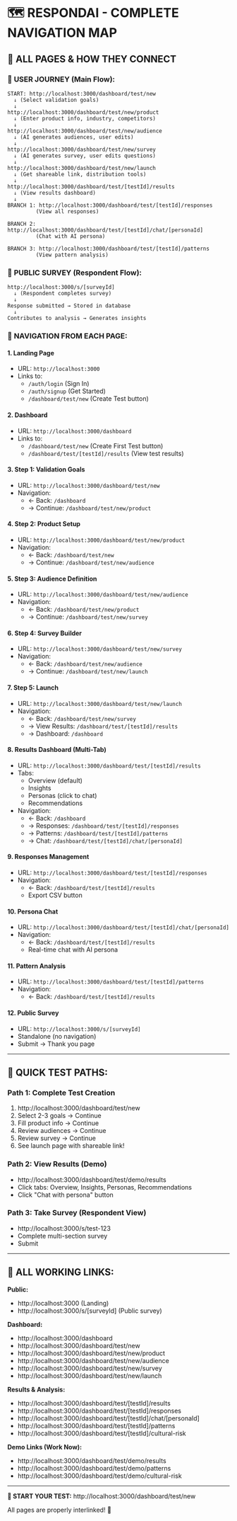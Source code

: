 # 🗺️ RESPONDAI - COMPLETE NAVIGATION MAP

## 🎯 ALL PAGES & HOW THEY CONNECT

### 📍 **USER JOURNEY (Main Flow):**

```
START: http://localhost:3000/dashboard/test/new
  ↓ (Select validation goals)
  ↓
http://localhost:3000/dashboard/test/new/product
  ↓ (Enter product info, industry, competitors)
  ↓
http://localhost:3000/dashboard/test/new/audience
  ↓ (AI generates audiences, user edits)
  ↓
http://localhost:3000/dashboard/test/new/survey
  ↓ (AI generates survey, user edits questions)
  ↓
http://localhost:3000/dashboard/test/new/launch
  ↓ (Get shareable link, distribution tools)
  ↓
http://localhost:3000/dashboard/test/[testId]/results
  ↓ (View results dashboard)
  ↓
BRANCH 1: http://localhost:3000/dashboard/test/[testId]/responses
         (View all responses)
         
BRANCH 2: http://localhost:3000/dashboard/test/[testId]/chat/[personaId]
         (Chat with AI persona)
         
BRANCH 3: http://localhost:3000/dashboard/test/[testId]/patterns
         (View pattern analysis)
```

### 📍 **PUBLIC SURVEY (Respondent Flow):**

```
http://localhost:3000/s/[surveyId]
  ↓ (Respondent completes survey)
  ↓
Response submitted → Stored in database
  ↓
Contributes to analysis → Generates insights
```

### 📍 **NAVIGATION FROM EACH PAGE:**

#### **1. Landing Page**
- URL: `http://localhost:3000`
- Links to:
  - `/auth/login` (Sign In)
  - `/auth/signup` (Get Started)
  - `/dashboard/test/new` (Create Test button)

#### **2. Dashboard**
- URL: `http://localhost:3000/dashboard`
- Links to:
  - `/dashboard/test/new` (Create First Test button)
  - `/dashboard/test/[testId]/results` (View test results)

#### **3. Step 1: Validation Goals**
- URL: `http://localhost:3000/dashboard/test/new`
- Navigation:
  - ← Back: `/dashboard`
  - → Continue: `/dashboard/test/new/product`

#### **4. Step 2: Product Setup**
- URL: `http://localhost:3000/dashboard/test/new/product`
- Navigation:
  - ← Back: `/dashboard/test/new`
  - → Continue: `/dashboard/test/new/audience`

#### **5. Step 3: Audience Definition**
- URL: `http://localhost:3000/dashboard/test/new/audience`
- Navigation:
  - ← Back: `/dashboard/test/new/product`
  - → Continue: `/dashboard/test/new/survey`

#### **6. Step 4: Survey Builder**
- URL: `http://localhost:3000/dashboard/test/new/survey`
- Navigation:
  - ← Back: `/dashboard/test/new/audience`
  - → Continue: `/dashboard/test/new/launch`

#### **7. Step 5: Launch**
- URL: `http://localhost:3000/dashboard/test/new/launch`
- Navigation:
  - ← Back: `/dashboard/test/new/survey`
  - → View Results: `/dashboard/test/[testId]/results`
  - → Dashboard: `/dashboard`

#### **8. Results Dashboard (Multi-Tab)**
- URL: `http://localhost:3000/dashboard/test/[testId]/results`
- Tabs:
  - Overview (default)
  - Insights
  - Personas (click to chat)
  - Recommendations
- Navigation:
  - ← Back: `/dashboard`
  - → Responses: `/dashboard/test/[testId]/responses`
  - → Patterns: `/dashboard/test/[testId]/patterns`
  - → Chat: `/dashboard/test/[testId]/chat/[personaId]`

#### **9. Responses Management**
- URL: `http://localhost:3000/dashboard/test/[testId]/responses`
- Navigation:
  - ← Back: `/dashboard/test/[testId]/results`
  - Export CSV button

#### **10. Persona Chat**
- URL: `http://localhost:3000/dashboard/test/[testId]/chat/[personaId]`
- Navigation:
  - ← Back: `/dashboard/test/[testId]/results`
  - Real-time chat with AI persona

#### **11. Pattern Analysis**
- URL: `http://localhost:3000/dashboard/test/[testId]/patterns`
- Navigation:
  - ← Back: `/dashboard/test/[testId]/results`

#### **12. Public Survey**
- URL: `http://localhost:3000/s/[surveyId]`
- Standalone (no navigation)
- Submit → Thank you page

---

## 🧪 **QUICK TEST PATHS:**

### **Path 1: Complete Test Creation**
1. http://localhost:3000/dashboard/test/new
2. Select 2-3 goals → Continue
3. Fill product info → Continue
4. Review audiences → Continue
5. Review survey → Continue
6. See launch page with shareable link!

### **Path 2: View Results (Demo)**
- http://localhost:3000/dashboard/test/demo/results
- Click tabs: Overview, Insights, Personas, Recommendations
- Click "Chat with persona" button

### **Path 3: Take Survey (Respondent View)**
- http://localhost:3000/s/test-123
- Complete multi-section survey
- Submit

---

## 🔗 **ALL WORKING LINKS:**

**Public:**
- http://localhost:3000 (Landing)
- http://localhost:3000/s/[surveyId] (Public survey)

**Dashboard:**
- http://localhost:3000/dashboard
- http://localhost:3000/dashboard/test/new
- http://localhost:3000/dashboard/test/new/product
- http://localhost:3000/dashboard/test/new/audience
- http://localhost:3000/dashboard/test/new/survey
- http://localhost:3000/dashboard/test/new/launch

**Results & Analysis:**
- http://localhost:3000/dashboard/test/[testId]/results
- http://localhost:3000/dashboard/test/[testId]/responses
- http://localhost:3000/dashboard/test/[testId]/chat/[personaId]
- http://localhost:3000/dashboard/test/[testId]/patterns
- http://localhost:3000/dashboard/test/[testId]/cultural-risk

**Demo Links (Work Now):**
- http://localhost:3000/dashboard/test/demo/results
- http://localhost:3000/dashboard/test/demo/patterns
- http://localhost:3000/dashboard/test/demo/cultural-risk

---

**🚀 START YOUR TEST:** http://localhost:3000/dashboard/test/new

All pages are properly interlinked! 🎉
